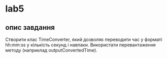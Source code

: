 # lab5
## опис завдання
Створити клас TimeConverter, який дозволяє переводити час у форматі hh:mm:ss у кількість секунд і навпаки. Використати перевантаження методу (наприклад outputConvertedTime).
